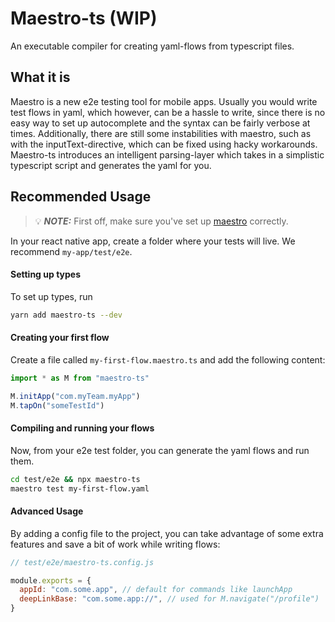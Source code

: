 # Maestro-ts (WIP)

An executable compiler for creating yaml-flows from typescript files.

## What it is

Maestro is a new e2e testing tool for mobile apps. Usually you would write test flows in yaml, which however, can be a hassle to write, since there is no easy way to set up autocomplete and the syntax can be fairly verbose at times. Additionally, there are still some instabilities with maestro, such as with the inputText-directive, which can be fixed using hacky workarounds. Maestro-ts introduces an intelligent parsing-layer which takes in a simplistic typescript script and generates the yaml for you.

## Recommended Usage

> 💡 **_NOTE:_** First off, make sure you've set up [maestro](https://maestro.mobile.dev/) correctly.

In your react native app, create a folder where your tests will live.
We recommend `my-app/test/e2e`.

#### Setting up types

To set up types, run

```sh
yarn add maestro-ts --dev
```

#### Creating your first flow

Create a file called `my-first-flow.maestro.ts` and add the following content:

```ts
import * as M from "maestro-ts"

M.initApp("com.myTeam.myApp")
M.tapOn("someTestId")
```

#### Compiling and running your flows

Now, from your e2e test folder, you can generate the yaml flows and run them.

```sh
cd test/e2e && npx maestro-ts
maestro test my-first-flow.yaml
```

#### Advanced Usage

By adding a config file to the project, you can take advantage of some extra features and save a bit of work while writing flows:

```js
// test/e2e/maestro-ts.config.js

module.exports = {
  appId: "com.some.app", // default for commands like launchApp
  deepLinkBase: "com.some.app://", // used for M.navigate("/profile")
}
```
